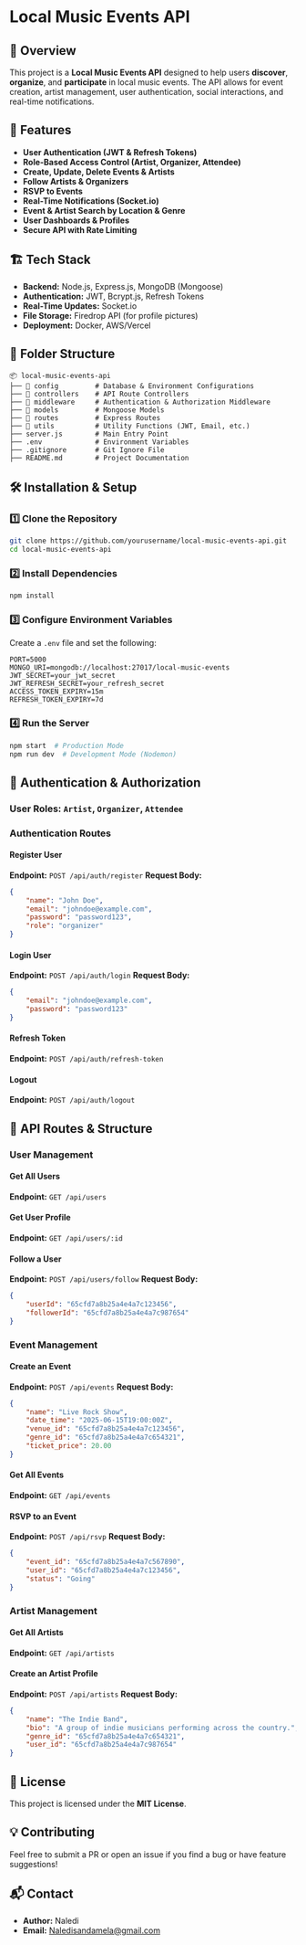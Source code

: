 # Local Music Events API

## 📌 Overview
This project is a **Local Music Events API** designed to help users **discover**, **organize**, and **participate** in local music events. The API allows for event creation, artist management, user authentication, social interactions, and real-time notifications.

## 🚀 Features
- **User Authentication (JWT & Refresh Tokens)**
- **Role-Based Access Control (Artist, Organizer, Attendee)**
- **Create, Update, Delete Events & Artists**
- **Follow Artists & Organizers**
- **RSVP to Events**
- **Real-Time Notifications (Socket.io)**
- **Event & Artist Search by Location & Genre**
- **User Dashboards & Profiles**
- **Secure API with Rate Limiting**

## 🏗️ Tech Stack
- **Backend:** Node.js, Express.js, MongoDB (Mongoose)
- **Authentication:** JWT, Bcrypt.js, Refresh Tokens
- **Real-Time Updates:** Socket.io
- **File Storage:** Firedrop API (for profile pictures)
- **Deployment:** Docker, AWS/Vercel

## 📂 Folder Structure
```
📦 local-music-events-api
├── 📂 config         # Database & Environment Configurations
├── 📂 controllers    # API Route Controllers
├── 📂 middleware     # Authentication & Authorization Middleware
├── 📂 models         # Mongoose Models
├── 📂 routes         # Express Routes
├── 📂 utils          # Utility Functions (JWT, Email, etc.)
├── server.js        # Main Entry Point
├── .env             # Environment Variables
├── .gitignore       # Git Ignore File
├── README.md        # Project Documentation
```

## 🛠️ Installation & Setup
### **1️⃣ Clone the Repository**
```bash
git clone https://github.com/yourusername/local-music-events-api.git
cd local-music-events-api
```
### **2️⃣ Install Dependencies**
```bash
npm install
```
### **3️⃣ Configure Environment Variables**
Create a `.env` file and set the following:
```
PORT=5000
MONGO_URI=mongodb://localhost:27017/local-music-events
JWT_SECRET=your_jwt_secret
JWT_REFRESH_SECRET=your_refresh_secret
ACCESS_TOKEN_EXPIRY=15m
REFRESH_TOKEN_EXPIRY=7d
```
### **4️⃣ Run the Server**
```bash
npm start  # Production Mode
npm run dev  # Development Mode (Nodemon)
```

## 🔐 Authentication & Authorization
### **User Roles:** `Artist`, `Organizer`, `Attendee`

### **Authentication Routes**
#### **Register User**
**Endpoint:** `POST /api/auth/register`
**Request Body:**
```json
{
    "name": "John Doe",
    "email": "johndoe@example.com",
    "password": "password123",
    "role": "organizer"
}
```

#### **Login User**
**Endpoint:** `POST /api/auth/login`
**Request Body:**
```json
{
    "email": "johndoe@example.com",
    "password": "password123"
}
```

#### **Refresh Token**
**Endpoint:** `POST /api/auth/refresh-token`

#### **Logout**
**Endpoint:** `POST /api/auth/logout`

## 📌 API Routes & Structure
### **User Management**
#### **Get All Users**
**Endpoint:** `GET /api/users`

#### **Get User Profile**
**Endpoint:** `GET /api/users/:id`

#### **Follow a User**
**Endpoint:** `POST /api/users/follow`
**Request Body:**
```json
{
    "userId": "65cfd7a8b25a4e4a7c123456", 
    "followerId": "65cfd7a8b25a4e4a7c987654"
}
```

### **Event Management**
#### **Create an Event**
**Endpoint:** `POST /api/events`
**Request Body:**
```json
{
    "name": "Live Rock Show",
    "date_time": "2025-06-15T19:00:00Z",
    "venue_id": "65cfd7a8b25a4e4a7c123456",
    "genre_id": "65cfd7a8b25a4e4a7c654321",
    "ticket_price": 20.00
}
```

#### **Get All Events**
**Endpoint:** `GET /api/events`

#### **RSVP to an Event**
**Endpoint:** `POST /api/rsvp`
**Request Body:**
```json
{
    "event_id": "65cfd7a8b25a4e4a7c567890",
    "user_id": "65cfd7a8b25a4e4a7c123456",
    "status": "Going"
}
```

### **Artist Management**
#### **Get All Artists**
**Endpoint:** `GET /api/artists`

#### **Create an Artist Profile**
**Endpoint:** `POST /api/artists`
**Request Body:**
```json
{
    "name": "The Indie Band",
    "bio": "A group of indie musicians performing across the country.",
    "genre_id": "65cfd7a8b25a4e4a7c654321",
    "user_id": "65cfd7a8b25a4e4a7c987654"
}
```

## 📜 License
This project is licensed under the **MIT License**.

## 💡 Contributing
Feel free to submit a PR or open an issue if you find a bug or have feature suggestions!

## 📬 Contact
- **Author:** Naledi
- **Email:** Naledisandamela@gmail.com
